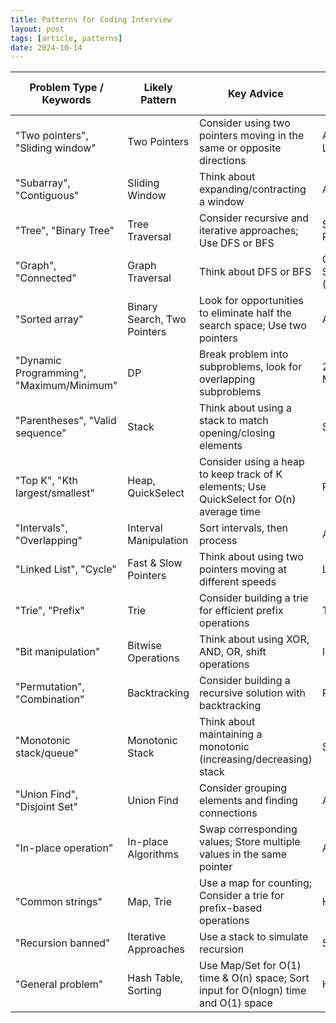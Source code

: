 ```yaml
---
title: Patterns for Coding Interview
layout: post
tags: [article, patterns]
date: 2024-10-14
---
```



| Problem Type / Keywords | Likely Pattern | Key Advice | Common Data Structures / Algorithms |
|-------------------------|----------------|------------|--------------------------------------|
| "Two pointers", "Sliding window" | Two Pointers | Consider using two pointers moving in the same or opposite directions | Array, String, LinkedList |
| "Subarray", "Contiguous" | Sliding Window | Think about expanding/contracting a window | Array, HashMap |
| "Tree", "Binary Tree" | Tree Traversal | Consider recursive and iterative approaches; Use DFS or BFS | Stack, Queue, Recursion |
| "Graph", "Connected" | Graph Traversal | Think about DFS or BFS | Queue (BFS), Stack/Recursion (DFS) |
| "Sorted array" | Binary Search, Two Pointers | Look for opportunities to eliminate half the search space; Use two pointers | Array |
| "Dynamic Programming", "Maximum/Minimum" | DP | Break problem into subproblems, look for overlapping subproblems | 2D Array, Memoization |
| "Parentheses", "Valid sequence" | Stack | Think about using a stack to match opening/closing elements | Stack |
| "Top K", "Kth largest/smallest" | Heap, QuickSelect | Consider using a heap to keep track of K elements; Use QuickSelect for O(n) average time | PriorityQueue/Heap |
| "Intervals", "Overlapping" | Interval Manipulation | Sort intervals, then process | Array, Sorting |
| "Linked List", "Cycle" | Fast & Slow Pointers | Think about using two pointers moving at different speeds | LinkedList |
| "Trie", "Prefix" | Trie | Consider building a trie for efficient prefix operations | Trie |
| "Bit manipulation" | Bitwise Operations | Think about using XOR, AND, OR, shift operations | Integers |
| "Permutation", "Combination" | Backtracking | Consider building a recursive solution with backtracking | Recursion, Array |
| "Monotonic stack/queue" | Monotonic Stack | Think about maintaining a monotonic (increasing/decreasing) stack | Stack, Queue |
| "Union Find", "Disjoint Set" | Union Find | Consider grouping elements and finding connections | Array, Tree |
| "In-place operation" | In-place Algorithms | Swap corresponding values; Store multiple values in the same pointer | Array |
| "Common strings" | Map, Trie | Use a map for counting; Consider a trie for prefix-based operations | HashMap, Trie |
| "Recursion banned" | Iterative Approaches | Use a stack to simulate recursion | Stack |
| "General problem" | Hash Table, Sorting | Use Map/Set for O(1) time & O(n) space; Sort input for O(nlogn) time and O(1) space | HashMap, Array |

